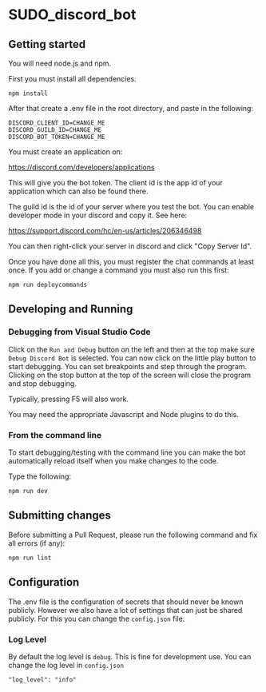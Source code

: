 # SUDO_discord_bot

## Getting started

You will need node.js and npm.

First you must install all dependencies.

```
npm install
```

After that create a .env file in the root directory, and paste in the following:
```
DISCORD_CLIENT_ID=CHANGE_ME
DISCORD_GUILD_ID=CHANGE_ME
DISCORD_BOT_TOKEN=CHANGE_ME
```

You must create an application on:

https://discord.com/developers/applications

This will give you the bot token. The client id is the app id of your application which can also be found there.

The guild id is the id of your server where you test the bot. You can enable developer mode in your discord and copy it. See here:

https://support.discord.com/hc/en-us/articles/206346498

You can then right-click your server in discord and click "Copy Server Id".

Once you have done all this, you must register the chat commands at least once. If you add or change a command you must also run this first:

```
npm run deploycommands
```

## Developing and Running

### Debugging from Visual Studio Code

Click on the `Run and Debug` button on the left and then at the top make sure `Debug Discord Bot` is selected. You
can now click on the little play button to start debugging. You can set breakpoints and step through the program.
Clicking on the stop button at the top of the screen will close the program and stop debugging.

Typically, pressing F5 will also work.

You may need the appropriate Javascript and Node plugins to do this.

### From the command line

To start debugging/testing with the command line you can make the bot automatically reload itself when
you make changes to the code.

Type the following:

```
npm run dev
```

## Submitting changes

Before submitting a Pull Request, please run the following command and fix all errors (if any):

```
npm run lint
```

## Configuration

The .env file is the configuration of secrets that should never be known publicly. However we also have a lot
of settings that can just be shared publicly. For this you can change the `config.json` file.

### Log Level

By default the log level is `debug`. This is fine for development use. You can change the log level in `config.json`

```
"log_level": "info"
```
